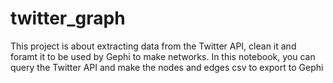# twitter_graph

This project is about extracting data from the Twitter API, clean it and foramt it to be used by Gephi to make networks.
In this notebook, you can query the Twitter API and make the nodes and edges csv to export to Gephi